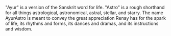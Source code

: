 "Ayur" is a version of the Sanskrit word for life. "Astro" is a rough shorthand for all things astrological, astronomical, astral, stellar, and starry. The name AyurAstro is meant to convey the great appreciation Renay has for the spark of life, its rhythms and forms, its dances and dramas, and its instructions and wisdom.
